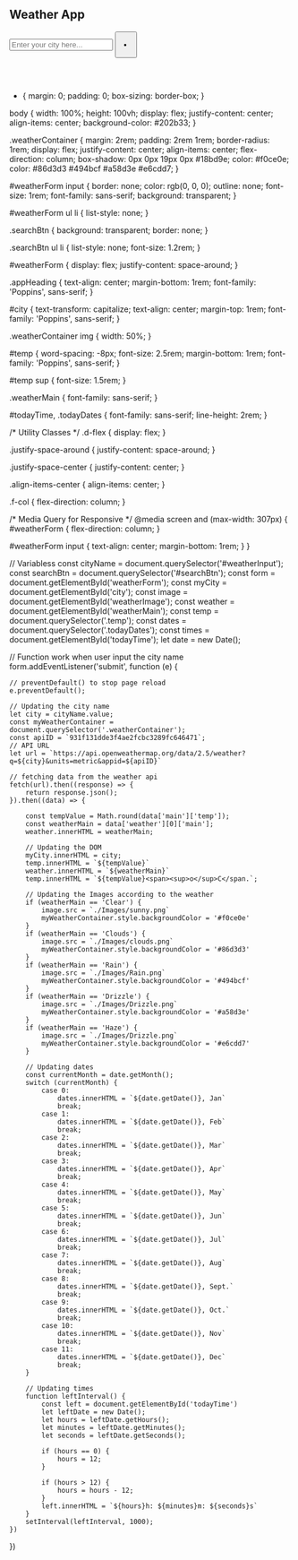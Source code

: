 <!DOCTYPE html>
<html lang="en">
<head>
    <meta charset="UTF-8">
    <meta http-equiv="X-UA-Compatible" content="IE=edge">
    <meta name="viewport" content="width=device-width, initial-scale=1.0">
    <title>Weather App - by Raju Webdev</title>
    <link rel="icon" type="image/x-icon" href="/Images/favicon.png">
    <link rel="stylesheet" href="https://cdnjs.cloudflare.com/ajax/libs/font-awesome/6.1.2/css/all.min.css"
        integrity="sha512-1sCRPdkRXhBV2PBLUdRb4tMg1w2YPf37qatUFeS7zlBy7jJI8Lf4VHwWfZZfpXtYSLy85pkm9GaYVYMfw5BC1A=="
        crossorigin="anonymous" referrerpolicy="no-referrer" />
    <link rel="preconnect" href="https://fonts.googleapis.com">
    <link rel="preconnect" href="https://fonts.gstatic.com" crossorigin>
    <link href="https://fonts.googleapis.com/css2?family=Poppins:wght@500&display=swap" rel="stylesheet">
    <link rel="stylesheet" href="style.css">
</head>
<body>
    <!-- Main Container for the weather web app -->
    <div class="weatherContainer">
        <h2 class="appHeading"> Weather App </h2>
        <!-- Input Divition for city name -->
        <div class="search">
            <form action="" id="weatherForm">
                <input type="text" name="" id="weatherInput" placeholder="Enter your city here...">
                <button class="searchBtn" type="submit">
                    <ul>
                        <li><i class="fa-solid fa-magnifying-glass"></i></li>
                    </ul>
                </button>
            </form>
        </div>
        <!-- Outut Will show on the screen -->
        <h2 id="city"></h2>
        <img src="." alt="" id="weatherImage">
        <p class="weatherMain" id="weatherMain"></p>
        <h2 id="temp"><span class="temp"></span></h2>
        <div class="todayDates"></div>
        <div id="todayTime"></div>
    </div>
</body>
<script src="script.js"></script>

</html>



* {
  margin: 0;
  padding: 0;
  box-sizing: border-box;
}

body {
  width: 100%;
  height: 100vh;
  display: flex;
  justify-content: center;
  align-items: center;
  background-color: #202b33;
}

.weatherContainer {
  margin: 2rem;
  padding: 2rem 1rem;
  border-radius: 1rem;
  display: flex;
  justify-content: center;
  align-items: center;
  flex-direction: column;
  box-shadow: 0px 0px 19px 0px #18bd9e;
  color: #f0ce0e;
  color: #86d3d3 #494bcf #a58d3e #e6cdd7;
}

#weatherForm input {
  border: none;
  color: rgb(0, 0, 0);
  outline: none;
  font-size: 1rem;
  font-family: sans-serif;
  background: transparent;
}

#weatherForm ul li {
  list-style: none;
}

.searchBtn {
  background: transparent;
  border: none;
}

.searchBtn ul li {
  list-style: none;
  font-size: 1.2rem;
}

#weatherForm {
  display: flex;
  justify-content: space-around;
}

.appHeading {
  text-align: center;
  margin-bottom: 1rem;
  font-family: 'Poppins', sans-serif;
}

#city {
  text-transform: capitalize;
  text-align: center;
  margin-top: 1rem;
  font-family: 'Poppins', sans-serif;
}

.weatherContainer img {
  width: 50%;
}

#temp {
  word-spacing: -8px;
  font-size: 2.5rem;
  margin-bottom: 1rem;
  font-family: 'Poppins', sans-serif;
}

#temp sup {
  font-size: 1.5rem;
}

.weatherMain {
  font-family: sans-serif;
}

#todayTime,
.todayDates {
  font-family: sans-serif;
  line-height: 2rem;
}


/* Utility Classes */
.d-flex {
  display: flex;
}

.justify-space-around {
  justify-content: space-around;
}

.justify-space-center {
  justify-content: center;
}

.align-items-center {
  align-items: center;
}

.f-col {
  flex-direction: column;
}

/* Media Query for Responsive */
@media screen and (max-width: 307px) {
  #weatherForm {
      flex-direction: column;
  }

  #weatherForm input {
      text-align: center;
      margin-bottom: 1rem;
  }
}



// Variabless
const cityName = document.querySelector('#weatherInput');
const searchBtn = document.querySelector('#searchBtn');
const form = document.getElementById('weatherForm');
const myCity = document.getElementById('city');
const image = document.getElementById('weatherImage');
const weather = document.getElementById('weatherMain');
const temp = document.querySelector('.temp');
const dates = document.querySelector('.todayDates');
const times = document.getElementById('todayTime');
let date = new Date();

// Function work when user input the city name
form.addEventListener('submit', function (e) {

    // preventDefault() to stop page reload
    e.preventDefault();

    // Updating the city name
    let city = cityName.value;
    const myWeatherContainer = document.querySelector('.weatherContainer');
    const apiID = `931f131dde3f4ae2fcbc3289fc646471`;
    // API URL
    let url = `https://api.openweathermap.org/data/2.5/weather?q=${city}&units=metric&appid=${apiID}`

    // fetching data from the weather api
    fetch(url).then((response) => {
        return response.json();
    }).then((data) => {

        const tempValue = Math.round(data['main']['temp']);
        const weatherMain = data['weather'][0]['main'];
        weather.innerHTML = weatherMain;

        // Updating the DOM
        myCity.innerHTML = city;
        temp.innerHTML = `${tempValue}`
        weather.innerHTML = `${weatherMain}`
        temp.innerHTML = `${tempValue}<span><sup>o</sup>C</span.`;

        // Updating the Images according to the weather
        if (weatherMain == 'Clear') {
            image.src = `./Images/sunny.png`
            myWeatherContainer.style.backgroundColor = '#f0ce0e'
        }
        if (weatherMain == 'Clouds') {
            image.src = `./Images/clouds.png`
            myWeatherContainer.style.backgroundColor = '#86d3d3'
        }
        if (weatherMain == 'Rain') {
            image.src = `./Images/Rain.png`
            myWeatherContainer.style.backgroundColor = '#494bcf'
        }
        if (weatherMain == 'Drizzle') {
            image.src = `./Images/Drizzle.png`
            myWeatherContainer.style.backgroundColor = '#a58d3e'
        }
        if (weatherMain == 'Haze') {
            image.src = `./Images/Drizzle.png`
            myWeatherContainer.style.backgroundColor = '#e6cdd7'
        }

        // Updating dates
        const currentMonth = date.getMonth();
        switch (currentMonth) {
            case 0:
                dates.innerHTML = `${date.getDate()}, Jan`
                break;
            case 1:
                dates.innerHTML = `${date.getDate()}, Feb`
                break;
            case 2:
                dates.innerHTML = `${date.getDate()}, Mar`
                break;
            case 3:
                dates.innerHTML = `${date.getDate()}, Apr`
                break;
            case 4:
                dates.innerHTML = `${date.getDate()}, May`
                break;
            case 5:
                dates.innerHTML = `${date.getDate()}, Jun`
                break;
            case 6:
                dates.innerHTML = `${date.getDate()}, Jul`
                break;
            case 7:
                dates.innerHTML = `${date.getDate()}, Aug`
                break;
            case 8:
                dates.innerHTML = `${date.getDate()}, Sept.`
                break;
            case 9:
                dates.innerHTML = `${date.getDate()}, Oct.`
                break;
            case 10:
                dates.innerHTML = `${date.getDate()}, Nov`
                break;
            case 11:
                dates.innerHTML = `${date.getDate()}, Dec`
                break;
        }

        // Updating times       
        function leftInterval() {
            const left = document.getElementById('todayTime')
            let leftDate = new Date();
            let hours = leftDate.getHours();
            let minutes = leftDate.getMinutes();
            let seconds = leftDate.getSeconds();

            if (hours == 0) {
                hours = 12;
            }

            if (hours > 12) {
                hours = hours - 12;
            }
            left.innerHTML = `${hours}h: ${minutes}m: ${seconds}s`
        }
        setInterval(leftInterval, 1000);
    })
})
